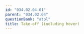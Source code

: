```yaml
---
id: "034.02.04.01"
parent: "034.02.04"
questionBank: "atpl"
title: Take-off (including hover)
---
```


